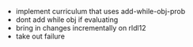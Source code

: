 * implement curriculum that uses add-while-obj-prob
* dont add while obj if evaluating
* bring in changes incrementally on rldl12
* take out failure